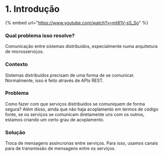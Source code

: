 # 1. Introdução

{% embed url="https://www.youtube.com/watch?v=mt81V-sS_So" %}

### Qual problema isso resolve?&#x20;

Comunicação entre sistemas distribuídos, especialmente numa arquitetura de microsserviços.

### Contexto&#x20;

Sistemas distribuídos precisam de uma forma de se comunicar. Normalmente, isso é feito através de APIs REST.

### Problema

Como fazer com que serviços distribuídos se comuniquem de forma segura? Além disso, ainda que não haja acoplamento em termos de código fonte, se os serviços se comunicam diretamente uns com os outros, estamos criando um certo grau de acoplamento.

### Solução

Troca de mensagens assíncronas entre serviços. Para isso, usamos canais para de transmissão de mensagens entre os serviços.
